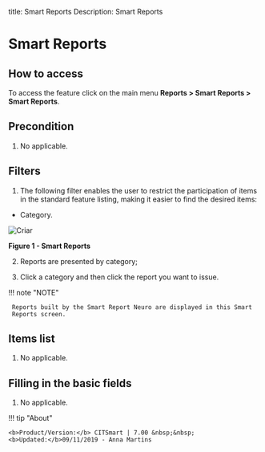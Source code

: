 title: Smart Reports
Description: Smart Reports

# Smart Reports

How to access
-------------

To access the feature click on the main menu **Reports > Smart Reports > Smart
Reports**.

Precondition
------------

1.  No applicable.

Filters
-------

1.  The following filter enables the user to restrict the participation of items
    in the standard feature listing, making it easier to find the desired items:

-   Category.

![Criar](images/template-2.png)

**Figure 1 - Smart Reports**

2.  Reports are presented by category;

3.  Click a category and then click the report you want to issue.

!!! note "NOTE"

     Reports built by the Smart Report Neuro are displayed in this Smart
     Reports screen.

Items list
----------

1.  No applicable.

Filling in the basic fields
---------------------------

1.  No applicable.

!!! tip "About"

    <b>Product/Version:</b> CITSmart | 7.00 &nbsp;&nbsp;
    <b>Updated:</b>09/11/2019 - Anna Martins
